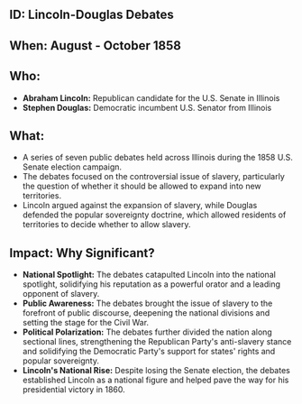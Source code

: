 ## ID: Lincoln-Douglas Debates

## When: August - October 1858

## Who:
* **Abraham Lincoln:** Republican candidate for the U.S. Senate in Illinois
* **Stephen Douglas:** Democratic incumbent U.S. Senator from Illinois

## What:
* A series of seven public debates held across Illinois during the 1858 U.S. Senate election campaign.
* The debates focused on the controversial issue of slavery, particularly the question of whether it should be allowed to expand into new territories.
* Lincoln argued against the expansion of slavery, while Douglas defended the popular sovereignty doctrine, which allowed residents of territories to decide whether to allow slavery.

## Impact: Why Significant?
* **National Spotlight:** The debates catapulted Lincoln into the national spotlight, solidifying his reputation as a powerful orator and a leading opponent of slavery.
* **Public Awareness:** The debates brought the issue of slavery to the forefront of public discourse, deepening the national divisions and setting the stage for the Civil War.
* **Political Polarization:** The debates further divided the nation along sectional lines, strengthening the Republican Party's anti-slavery stance and solidifying the Democratic Party's support for states' rights and popular sovereignty.
* **Lincoln's National Rise:** Despite losing the Senate election, the debates established Lincoln as a national figure and helped pave the way for his presidential victory in 1860. 

